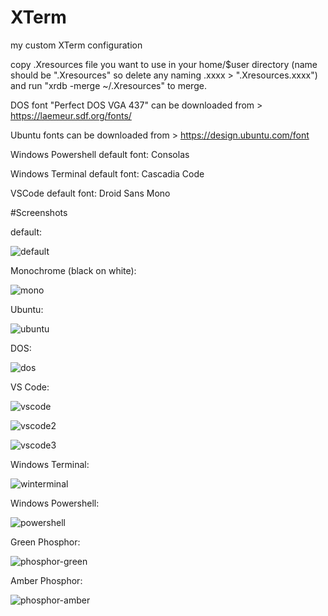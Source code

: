 # XTerm

my custom XTerm configuration

copy .Xresources file you want to use in your home/$user directory (name should be ".Xresources" so delete any naming .xxxx >  ".Xresources.xxxx") and run "xrdb -merge ~/.Xresources" to merge.

DOS font "Perfect DOS VGA 437" can be downloaded from > https://laemeur.sdf.org/fonts/

Ubuntu fonts can be downloaded from > https://design.ubuntu.com/font

Windows Powershell default font: Consolas

Windows Terminal default font: Cascadia Code

VSCode default font: Droid Sans Mono

#Screenshots

default:

![default](https://user-images.githubusercontent.com/72235930/217951637-c75feb1b-5c29-40e4-a06e-b80644427159.png)


Monochrome (black on white):

![mono](https://user-images.githubusercontent.com/72235930/217951769-e2e38914-e554-47b7-b61a-416ea7086384.png)


Ubuntu:

![ubuntu](https://user-images.githubusercontent.com/72235930/217951710-9476fb05-e288-40dd-a4d5-d70e018c8181.png)


DOS:

![dos](https://user-images.githubusercontent.com/72235930/217951676-ca805c77-6683-49bc-b570-df5bacfa3550.png)


VS Code:

![vscode](https://user-images.githubusercontent.com/72235930/217951853-2300510c-a99b-4ff1-8dae-89d1e7cd946f.png)


![vscode2](https://user-images.githubusercontent.com/72235930/217951874-beb9ba2c-dc17-4219-b12e-479c18111b6f.png)


![vscode3](https://user-images.githubusercontent.com/72235930/217951886-fd6f7524-1ce5-4f05-b94f-5d2a5723e7c1.png)


Windows Terminal:

![winterminal](https://user-images.githubusercontent.com/72235930/217951932-8fbd8d17-cd42-4e4b-9dd2-661a0fc7f4f0.png)


Windows Powershell:

![powershell](https://user-images.githubusercontent.com/72235930/217952104-d529aef6-555f-4d72-8230-5b0e2caf3215.png)


Green Phosphor:

![phosphor-green](https://user-images.githubusercontent.com/72235930/217952023-97122ed4-8c0f-479f-934d-e79b87b0c36e.png)


Amber Phosphor:

![phosphor-amber](https://user-images.githubusercontent.com/72235930/217952057-b5054437-f683-4ed2-9c07-38e350758807.png)



